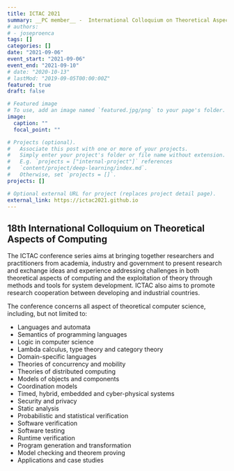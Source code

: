 ```yaml
---
title: ICTAC 2021
summary: __PC member__ -  International Colloquium on Theoretical Aspects of Computing
# authors:
# - joseproenca
tags: []
categories: []
date: "2021-09-06"
event_start: "2021-09-06"
event_end: "2021-09-10"
# date: "2020-10-13"
# lastMod: "2019-09-05T00:00:00Z"
featured: true
draft: false

# Featured image
# To use, add an image named `featured.jpg/png` to your page's folder. 
image:
  caption: ""
  focal_point: ""

# Projects (optional).
#   Associate this post with one or more of your projects.
#   Simply enter your project's folder or file name without extension.
#   E.g. `projects = ["internal-project"]` references 
#   `content/project/deep-learning/index.md`.
#   Otherwise, set `projects = []`.
projects: []

# Optional external URL for project (replaces project detail page).
external_link: https://ictac2021.github.io
---
```


## 18th International Colloquium on Theoretical Aspects of Computing

The ICTAC conference series aims at bringing together researchers and practitioners from academia, industry and government to present research and exchange ideas and experience addressing challenges in both theoretical aspects of computing and the exploitation of theory through methods and tools for system development. ICTAC also aims to promote research cooperation between developing and industrial countries.

The conference concerns all aspect of theoretical computer science, including, but not limited to:

- Languages and automata
- Semantics of programming languages
- Logic in computer science
- Lambda calculus, type theory and category theory
- Domain-specific languages
- Theories of concurrency and mobility
- Theories of distributed computing
- Models of objects and components
- Coordination models
- Timed, hybrid, embedded and cyber-physical systems
- Security and privacy
- Static analysis
- Probabilistic and statistical verification
- Software verification
- Software testing
- Runtime verification
- Program generation and transformation
- Model checking and theorem proving
- Applications and case studies